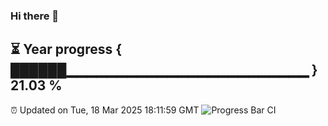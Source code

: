 ### Hi there 👋
⏳ Year progress { ██████▁▁▁▁▁▁▁▁▁▁▁▁▁▁▁▁▁▁▁▁▁▁▁▁ } 21.03 %
---
⏰ Updated on Tue, 18 Mar 2025 18:11:59 GMT
![Progress Bar CI](https://github.com/Moyi321/Moyi321/workflows/Progress%20Bar%20CI/badge.svg)

